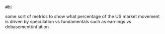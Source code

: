 #hi

some sort of metrics to show what percentage of the US market movement is driven by speculation vs fundamentals such as earnings vs debasement/inflation

